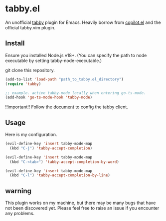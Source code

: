 # tabby.el

An unofficial [tabby](https://github.com/TabbyML/tabby) plugin for Emacs. Heavily borrow from [copilot.el](https://github.com/copilot-emacs/copilot.el) and the official tabby.vim plugin.

## Install

Ensure you installed Node.js v18+. (You can specify the path to node executable by setting tabby-node-executable.)

git clone this repository.

```lisp
(add-to-list 'load-path "path_to_tabby.el_directory")
(require 'tabby)

;; example. active tabby-mode locally when entering go-ts-mode.
(add-hook 'go-ts-mode-hook 'tabby-mode)
```
 
!!important!!
Follow the [document](https://tabby.tabbyml.com/docs/extensions/configurations) to config the tabby client.

## Usage

Here is my configuration.

```lisp
(evil-define-key 'insert tabby-mode-map
  (kbd "C-j") 'tabby-accept-completion)

(evil-define-key 'insert tabby-mode-map
  (kbd "C-<tab>") 'tabby-accept-completion-by-word)

(evil-define-key 'insert tabby-mode-map
  (kbd "C-l") 'tabby-accept-completion-by-line)
```

## warning

This plugin works on my machine, but there may be many bugs that have not been discovered yet. Please feel free to raise an issue if you encounter any problems.

